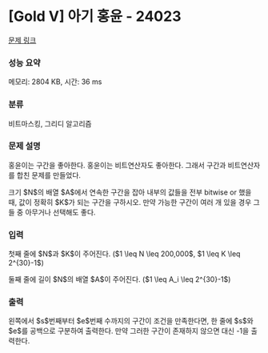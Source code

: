 # [Gold V] 아기 홍윤 - 24023 

[문제 링크](https://www.acmicpc.net/problem/24023) 

### 성능 요약

메모리: 2804 KB, 시간: 36 ms

### 분류

비트마스킹, 그리디 알고리즘

### 문제 설명

<p>홍윤이는 구간을 좋아한다. 홍윤이는 비트연산자도 좋아한다. 그래서 구간과 비트연산자를 합친 문제를 만들었다.</p>

<p>크기 $N$의 배열 $A$에서 연속한 구간을 잡아 내부의 값들을 전부 bitwise or 했을 때, 값이 정확히 $K$가 되는 구간을 구하시오. 만약 가능한 구간이 여러 개 있을 경우 그들 중 아무거나 선택해도 좋다.</p>

### 입력 

 <p>첫째 줄에 $N$과 $K$이 주어진다. ($1 \leq N \leq 200,000$, $1 \leq K \leq 2^{30}-1$)</p>

<p>둘째 줄에 길이 $N$의 배열 $A$이 주어진다. ($1 \leq A_i \leq 2^{30}-1$)</p>

### 출력 

 <p>왼쪽에서 $s$번째부터 $e$번째 수까지의 구간이 조건을 만족한다면, 한 줄에 $s$와 $e$를 공백으로 구분하여 출력한다. 만약 그러한 구간이 존재하지 않으면 대신 -1을 출력한다.</p>


